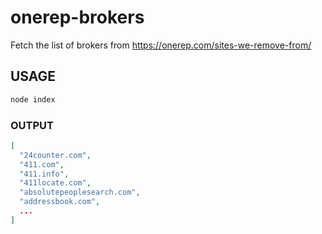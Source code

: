 # onerep-brokers

Fetch the list of brokers from https://onerep.com/sites-we-remove-from/

## USAGE

```sh
node index
```

### OUTPUT

```json
[
  "24counter.com",
  "411.com",
  "411.info",
  "411locate.com",
  "absolutepeoplesearch.com",
  "addressbook.com",
  ...
]
```
